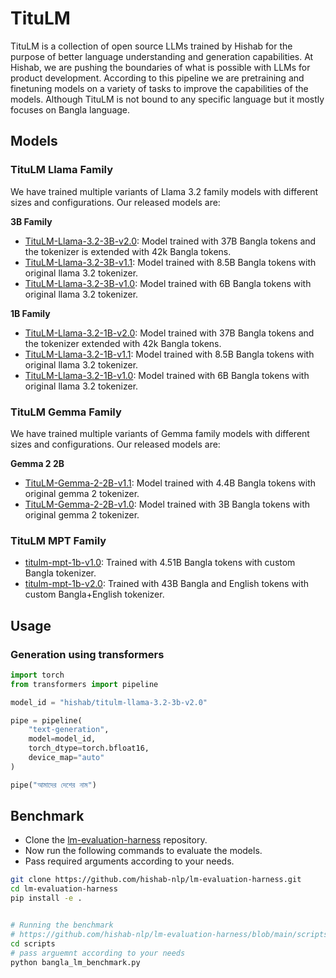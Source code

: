 # TituLM
TituLM is a collection of open source LLMs trained by Hishab for the purpose of better language understanding and generation capabilities. At Hishab, we are pushing the boundaries of what is possible with LLMs for product development. According to this pipeline we are pretraining and finetuning models on a variety of tasks to improve the capabilities of the models. Although TituLM is not bound to any specific language but it mostly focuses on Bangla language.

## Models

### TituLM Llama Family
We have trained multiple variants of Llama 3.2 family models with different sizes and configurations. Our released models are:

__3B Family__
- [TituLM-Llama-3.2-3B-v2.0](https://huggingface.co/hishab/titulm-llama-3.2-3b-v2.0): Model trained with 37B Bangla tokens and the tokenizer is extended with 42k Bangla tokens.
- [TituLM-Llama-3.2-3B-v1.1](https://huggingface.co/hishab/titulm-llama-3.2-3b-v1.1): Model trained with 8.5B Bangla tokens with original llama 3.2 tokenizer.
- [TituLM-Llama-3.2-3B-v1.0](https://huggingface.co/hishab/titulm-llama-3.2-3b-v1.0): Model trained with 6B Bangla tokens with original llama 3.2 tokenizer.

__1B Family__
- [TituLM-Llama-3.2-1B-v2.0](https://huggingface.co/hishab/titulm-llama-3.2-1b-v2.0): Model trained with 37B Bangla tokens and the tokenizer extended with 42k Bangla tokens.
- [TituLM-Llama-3.2-1B-v1.1](https://huggingface.co/hishab/titulm-llama-3.2-1b-v1.1): Model trained with 8.5B Bangla tokens with original llama 3.2 tokenizer.
- [TituLM-Llama-3.2-1B-v1.0](https://huggingface.co/hishab/titulm-llama-3.2-1b-v1.0): Model trained with 6B Bangla tokens with original llama 3.2 tokenizer.

### TituLM Gemma Family
We have trained multiple variants of Gemma family models with different sizes and configurations. Our released models are:

__Gemma 2 2B__
- [TituLM-Gemma-2-2B-v1.1](https://huggingface.co/hishab/titulm-gemma-2-2b-v1.1): Model trained with 4.4B Bangla tokens with original gemma 2 tokenizer.
- [TituLM-Gemma-2-2B-v1.0](https://huggingface.co/hishab/titulm-gemma-2-2b-v1.0): Model trained with 3B Bangla tokens with original gemma 2 tokenizer.

### TituLM MPT Family
- [titulm-mpt-1b-v1.0](https://huggingface.co/hishab/titulm-mpt-1b-v1.0): Trained with 4.51B Bangla tokens with custom Bangla tokenizer.
- [titulm-mpt-1b-v2.0](https://huggingface.co/hishab/titulm-mpt-1b-v2.0): Trained with 43B Bangla and English tokens with custom Bangla+English tokenizer.

## Usage
### Generation using transformers

```python
import torch
from transformers import pipeline

model_id = "hishab/titulm-llama-3.2-3b-v2.0"

pipe = pipeline(
    "text-generation", 
    model=model_id, 
    torch_dtype=torch.bfloat16, 
    device_map="auto"
)

pipe("আমাদের দেশের নাম")
```

## Benchmark
- Clone the [lm-evaluation-harness](https://github.com/hishab-nlp/lm-evaluation-harness) repository.
- Now run the following commands to evaluate the models.
- Pass required arguments according to your needs.

```bash
git clone https://github.com/hishab-nlp/lm-evaluation-harness.git
cd lm-evaluation-harness
pip install -e .


# Running the benchmark
# https://github.com/hishab-nlp/lm-evaluation-harness/blob/main/scripts/bangla_lm_benchmark.py
cd scripts
# pass arguemnt according to your needs
python bangla_lm_benchmark.py

```